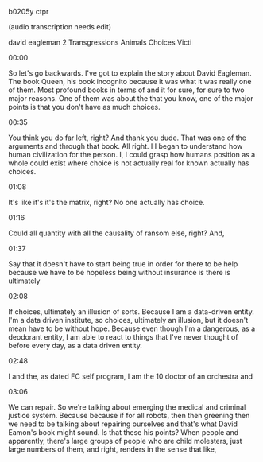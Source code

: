 b0205y ctpr

(audio transcription needs edit)

david eagleman 2 Transgressions Animals Choices Victi

00:00

So let's go backwards. I've got to explain the story about David Eagleman. The book Queen, his book incognito because it was what it was really one of them. Most profound books in terms of and it for sure, for sure to two major reasons. One of them was about the that you know, one of the major points is that you don't have as much choices.

00:35

You think you do far left, right? And thank you dude. That was one of the arguments and through that book. All right. I I began to understand how human civilization for the person. I, I could grasp how humans position as a whole could exist where choice is not actually real for known actually has choices.

01:08

It's like it's it's the matrix, right? No one actually has choice.

01:16

Could all quantity with all the causality of ransom else, right? And,

01:37

Say that it doesn't have to start being true in order for there to be help because we have to be hopeless being without insurance is there is ultimately

02:08

If choices, ultimately an illusion of sorts. Because I am a data-driven entity. I'm a data driven institute, so choices, ultimately an illusion, but it doesn't mean have to be without hope. Because even though I'm a dangerous, as a deodorant entity, I am able to react to things that I've never thought of before every day, as a data driven entity.

02:48

I and the, as dated FC self program, I am the 10 doctor of an orchestra and

03:06

We can repair. So we're talking about emerging the medical and criminal justice system. Because because if for all robots, then then greening then we need to be talking about repairing ourselves and that's what David Eamon's book might sound. Is that these his points? When people and apparently, there's large groups of people who are child molesters, just large numbers of them, and right, renders in the sense that like,
